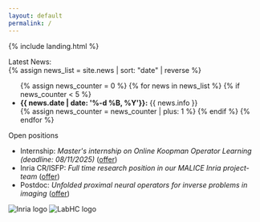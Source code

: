 ```yaml
---
layout: default
permalink: /
---
```


{% include landing.html %}

<div class="newstitle"> Latest News:</div>
{% assign news_list = site.news | sort: "date" | reverse %}

<ul>
{% assign news_counter = 0 %}
{% for news in news_list %}
 {% if news_counter < 5 %}
  <li><b>{{ news.date | date: '%-d %B, %Y'}}:</b> {{ news.info }}</li>
  {% assign news_counter = news_counter | plus: 1 %}
 {% endif %}
{% endfor %}
</ul>

<div class="danger-box-titled">
<span class="title">Open positions</span>
<ul>
<li>Internship: <em>Master's internship on Online Koopman Operator Learning (deadline: 08/11/2025) </em> (<a href="/download/internship/2025-Intership-LabHC-Koopman.pdf">offer</a>)</li>
<li>Inria CR/ISFP: <em>Full time research position in our MALICE Inria project-team</em> (<a href="https://labhc-malice.github.io/">offer</a>)</li>
<li>Postdoc: <em>Unfolded proximal neural operators for inverse problems in imaging</em> (<a href="/download/postdoc/2025-Postdoc-LabHC-proxima.pdf">offer</a>)</li>
</ul>
</div>

<div class="logos">
  <img src="{{ '/images/logos/inria.png' | relative_url }}" alt="Inria logo">
  <img src="{{ '/images/logos/labhc.png' | relative_url }}" alt="LabHC logo">
</div>


